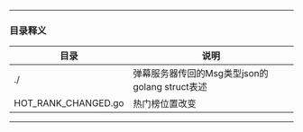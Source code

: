 
---
### 目录释义
|目录|说明|
|-|-|
|./|弹幕服务器传回的Msg类型json的golang struct表述|
|HOT_RANK_CHANGED.go|热门榜位置改变|
---